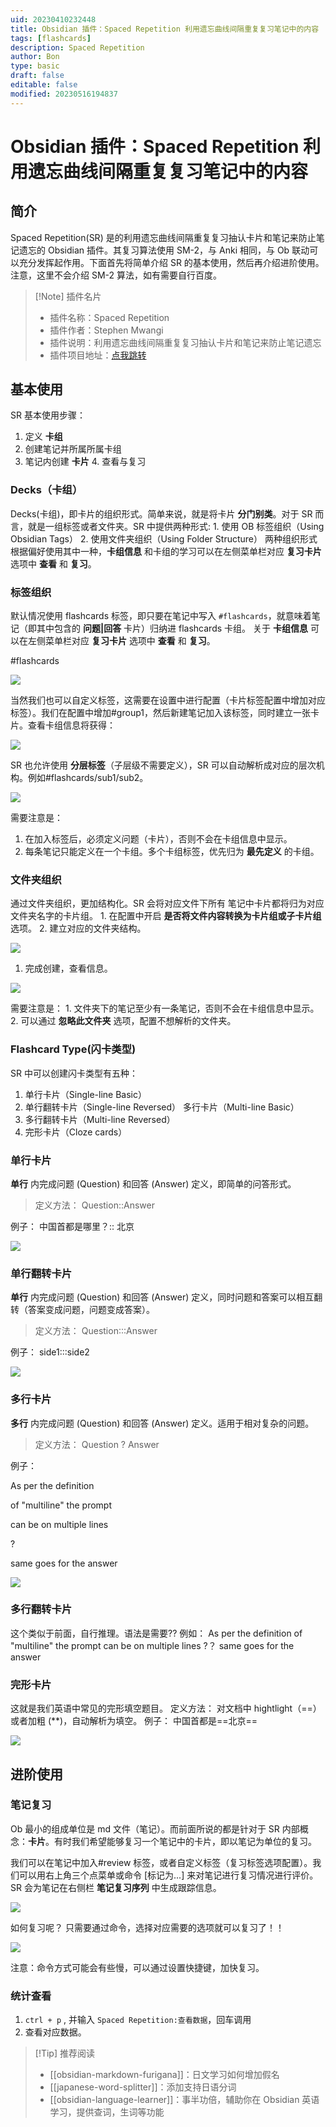 ```yaml
---
uid: 20230410232448
title: Obsidian 插件：Spaced Repetition 利用遗忘曲线间隔重复复习笔记中的内容
tags: [flashcards]
description: Spaced Repetition
author: Bon
type: basic
draft: false
editable: false
modified: 20230516194837
---
```


# Obsidian 插件：Spaced Repetition 利用遗忘曲线间隔重复复习笔记中的内容

## 简介

Spaced Repetition(SR) 是的利用遗忘曲线间隔重复复习抽认卡片和笔记来防止笔记遗忘的 Obsidian 插件。其复习算法使用 SM-2，与 Anki 相同，与 Ob 联动可以充分发挥起作用。下面首先将简单介绍 SR 的基本使用，然后再介绍进阶使用。注意，这里不会介绍 SM-2 算法，如有需要自行百度。

> [!Note] 插件名片
> - 插件名称：Spaced Repetition
> - 插件作者：Stephen Mwangi
> - 插件说明：利用遗忘曲线间隔重复复习抽认卡片和笔记来防止笔记遗忘
> - 插件项目地址：[点我跳转](https://github.com/st3v3nmw/obsidian-spaced-repetition)

## 基本使用

SR 基本使用步骤：

1. 定义 **卡组** 
2. 创建笔记并所属所属卡组
3. 笔记内创建 **卡片** 4. 查看与复习

### Decks（卡组）

Decks(卡组)，即卡片的组织形式。简单来说，就是将卡片 **分门别类**。对于 SR 而言，就是一组标签或者文件夹。SR 中提供两种形式: 1. 使用 OB 标签组织（Using Obsidian Tags） 2. 使用文件夹组织（Using Folder Structure） 两种组织形式根据偏好使用其中一种，**卡组信息** 和卡组的学习可以在左侧菜单栏对应 **复习卡片** 选项中 **查看** 和 **复习**。

### 标签组织

默认情况使用 flashcards 标签，即只要在笔记中写入 `#flashcards`，就意味着笔记（即其中包含的 **问题|回答** 卡片）归纳进 flashcards 卡组。 关于 **卡组信息** 可以在左侧菜单栏对应 **复习卡片** 选项中 **查看** 和 **复习**。

#flashcards

![](https://cdn.pkmer.cn/images/fb7d6362757b4a57a070aca1502b15a8_MD5.jpg!pkmer)

当然我们也可以自定义标签，这需要在设置中进行配置（卡片标签配置中增加对应标签）。我们在配置中增加#group1，然后新建笔记加入该标签，同时建立一张卡片。查看卡组信息将获得：

![](https://cdn.pkmer.cn/images/0cdb929bc06e790bc49e312684dc0a8e_MD5.jpg!pkmer)

SR 也允许使用 **分层标签**（子层级不需要定义），SR 可以自动解析成对应的层次机构。例如#flashcards/sub1/sub2。

![](https://cdn.pkmer.cn/images/40448396ff7e798d17fc4b4c97e7452f_MD5.jpg!pkmer)

需要注意是：

1. 在加入标签后，必须定义问题（卡片），否则不会在卡组信息中显示。
2. 每条笔记只能定义在一个卡组。多个卡组标签，优先归为 **最先定义** 的卡组。

### 文件夹组织

通过文件夹组织，更加结构化。SR 会将对应文件下所有 笔记中卡片都将归为对应文件夹名字的卡片组。 1. 在配置中开启 **是否将文件内容转换为卡片组或子卡片组** 选项。 2. 建立对应的文件夹结构。

![](https://cdn.pkmer.cn/images/0e6d24970a9796a1964334eb1c832faa_MD5.jpg!pkmer)

1. 完成创建，查看信息。

![](https://cdn.pkmer.cn/images/6ad66cdbf788bee5d013a0897a934b57_MD5.jpg!pkmer)

需要注意是： 1. 文件夹下的笔记至少有一条笔记，否则不会在卡组信息中显示。 2. 可以通过 **忽略此文件夹** 选项，配置不想解析的文件夹。

### Flashcard Type(闪卡类型)

SR 中可以创建闪卡类型有五种：

1. 单行卡片（Single-line Basic）
2. 单行翻转卡片（Single-line Reversed） 多行卡片（Multi-line Basic）
3. 多行翻转卡片（Multi-line Reversed）
4. 完形卡片（Cloze cards）

### 单行卡片

**单行** 内完成问题 (Question) 和回答 (Answer) 定义，即简单的问答形式。

> 定义方法： Question::Answer

例子： 中国首都是哪里？:: 北京

![](https://cdn.pkmer.cn/images/da7b40bafa9e0b39a80c41f3143272b0_MD5.gif!pkmer)

### 单行翻转卡片

**单行** 内完成问题 (Question) 和回答 (Answer) 定义，同时问题和答案可以相互翻转（答案变成问题，问题变成答案）。

> 定义方法： Question:::Answer

例子： side1:::side2

![](https://cdn.pkmer.cn/images/87c1f56a3190936bbe575d0788c97387_MD5.gif!pkmer)

### 多行卡片

**多行** 内完成问题 (Question) 和回答 (Answer) 定义。适用于相对复杂的问题。

> 定义方法：
> Question
> ?
> Answer

例子：

As per the definition

of "multiline" the prompt

can be on multiple lines

?

same goes for the answer

![](https://cdn.pkmer.cn/images/62fb93c39567c85a75e3b23a3c61dee3_MD5.gif!pkmer)

### 多行翻转卡片

这个类似于前面，自行推理。语法是需要?? 例如： As per the definition of "multiline" the prompt can be on multiple lines ?？ same goes for the answer

### 完形卡片

这就是我们英语中常见的完形填空题目。 定义方法： 对文档中 hightlight（\=\=）或者加粗 (\*\*)，自动解析为填空。 例子： 中国首都是==北京==

![](https://cdn.pkmer.cn/images/9c35c0a7fae37e13f4b4750ee980aba8_MD5.gif!pkmer)

## 进阶使用

### 笔记复习

Ob 最小的组成单位是 md 文件（笔记）。而前面所说的都是针对于 SR 内部概念：**卡片**。有时我们希望能够复习一个笔记中的卡片，即以笔记为单位的复习。

我们可以在笔记中加入#review 标签，或者自定义标签（复习标签选项配置）。我们可以用右上角三个点菜单或命令 [标记为...] 来对笔记进行复习情况进行评价。SR 会为笔记在右侧栏 **笔记复习序列** 中生成跟踪信息。

![](https://cdn.pkmer.cn/images/b70c3c6038b1b0974361577efd479197_MD5.jpg!pkmer)

如何复习呢？ 只需要通过命令，选择对应需要的选项就可以复习了！！

![](https://cdn.pkmer.cn/images/6f7635cdcdca148db2474fcb36860da7_MD5.jpg!pkmer)

注意：命令方式可能会有些慢，可以通过设置快捷键，加快复习。

### 统计查看

1. `ctrl + p` , 并输入 `Spaced Repetition:查看数据`，回车调用
2. 查看对应数据。

> [!Tip] 推荐阅读
> - [[obsidian-markdown-furigana]]：日文学习如何增加假名
> - [[japanese-word-splitter]]：添加支持日语分词
> - [[obsidian-language-learner]]：事半功倍，辅助你在 Obsidian 英语学习，提供查词，生词等功能